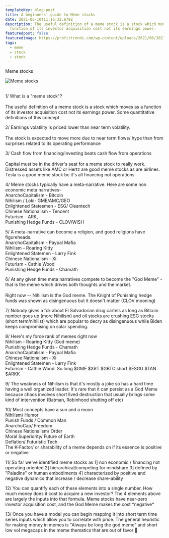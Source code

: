 ```yaml
---
templateKey: blog-post
title: A beginners’ guide to Meme stocks
date: 2021-06-10T11:16:32.678Z
description: The useful definition of a meme stock is a stock which moves as a
  function of its investor acquisition cost not its earnings power.
featuredpost: false
featuredimage: https://profittrends.com/wp-content/uploads/2021/06/20210608_PT_HeroPic.jpeg
tags:
  - meme
  - stock
  - stonk
---
```

Meme stocks

![Meme stocks](https://profittrends.com/wp-content/uploads/2021/06/20210608_PT_HeroPic.jpeg "Meme stocks")

\
1/ What is a "meme stock"?\
\
The useful definition of a meme stock is a stock which moves as a function of its investor acquisition cost not its earnings power. Some quantitative definitions of this concept 

2/ Earnings volatility is priced lower than near term volatility.\
\
The stock is expected to move more due to near term flows/ hype than from surprises related to its operating performance 

3/ Cash flow from financing/investing beats cash flow from operations\
\
Capital must be in the driver's seat for a meme stock to really work. Distressed assets like AMC or Hertz are good meme stocks as are airlines. Tesla is a good meme stock bc it's all financing not operations 

4/ Meme stocks typically have a meta-narrative. Here are some non economic meta narratives-\
AnarchoCapitalism - Bitcoin\
Nihilism / Loki- GME/AMC/GEO\
Enlightened Statesmen - ESG/ Cleantech\
Chinese Nationalism - Tencent\
Futurism - ARK,\
Punishing Hedge Funds - CLOV/WISH 

5/ A meta-narrative can become a religion, and good religions have figureheads.\
AnarchoCapitalism - Paypal Mafia\
Nihilism - Roaring Kitty\
Enlightened Statemen - Larry Fink\
Chinese Nationalism - Xi\
Futurism - Cathie Wood\
Punishing Hedge Funds - Chamath 

6/ At any given time meta narratives compete to become the "God Meme" - that is the meme which drives both thoughts and the market.\
\
Right now -- Nihilism is the God meme. The Knight of Punishing hedge funds was shown as disingenuous but it doesn't matter (CLOV mooning) 

7/ Nobody gives a fck about El Salvadorian drug cartels as long as Bitcoin number goes up (more Nihilism) and oil stocks are crushing ESG stocks (short term/nihilist) which are popular to decry as disingenuous while Biden keeps compromising on solar spending. 

8/ Here's my force rank of memes right now\
Nihilism - Roaring Kitty (God meme)\
Punishing Hedge Funds - Chamath\
AnarchoCapitalism - Paypal Mafia\
Chinese Nationalism - Xi\
Enlightened Statemen - Larry Fink\
Futurism - Cathie Wood. So long $GME $XRT $GBTC short $ESGU $TAN $ARKK 

9/ The weakness of Nihilism is that it's mostly a joke so has a hard time having a well organized leader. It's rare that it can persist as a God Meme because chaos involves short lived destruction that usually brings some kind of intervention (Batman, Robinhood shutting off etc) 

10/ Most concepts have a sun and a moon\
Nihilism/ Humor\
Punish Funds / Common Man\
AnarchoCap/ Freedom\
Chinese Nationalism/ Order\
Moral Superiority/ Future of Earth\
Deflation/ Futuristic Tech\
The K-Factor/ or sharability of a meme depends on if its essence is positive or negative 

11/ So far we've identified meme stocks as 1] non economic / financing not operating oriented 2] hierarchical/competing for mindshare 3] defined by "Paladins" or human embodiments 4] characterized by positive and negative dynamics that increase / decrease share-ability 

12/ You can quantify each of these elements into a single number. How much money does it cost to acquire a new investor? The 4 elements above are largely the inputs into that formula. Meme stocks have near-zero investor acquisition cost, and the God Meme makes the cost \*negative\* 

13/ Once you have a model you can begin mapping it into short term time series inputs which allow you to correlate with price. The general heuristic for making money in memes is "Always be long the god meme" and short low vol megacaps in the meme thematics that are out of favor 🌛